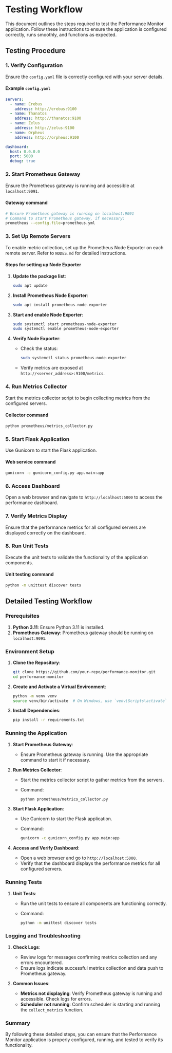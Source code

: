 # Testing Workflow

This document outlines the steps required to test the Performance Monitor application. Follow these instructions to ensure the application is configured correctly, runs smoothly, and functions as expected.

## Testing Procedure

### 1. Verify Configuration

Ensure the `config.yaml` file is correctly configured with your server details.

#### Example `config.yaml`

```yaml
servers:
  - name: Erebus
    address: http://erebus:9100
  - name: Thanatos
    address: http://thanatos:9100
  - name: Zelus
    address: http://zelus:9100
  - name: Orpheus
    address: http://orpheus:9100

dashboard:
  host: 0.0.0.0
  port: 5000
  debug: true
```

### 2. Start Prometheus Gateway

Ensure the Prometheus gateway is running and accessible at `localhost:9091`.

#### Gateway command

```bash
# Ensure Prometheus gateway is running on localhost:9091
# Command to start Prometheus gateway, if necessary:
prometheus --config.file=prometheus.yml
```

### 3. Set Up Remote Servers

To enable metric collection, set up the Prometheus Node Exporter on each remote server. Refer to `NODES.md` for detailed instructions.

#### Steps for setting up Node Exporter

1. **Update the package list**:

   ```bash
   sudo apt update
   ```

2. **Install Prometheus Node Exporter**:

   ```bash
   sudo apt install prometheus-node-exporter
   ```

3. **Start and enable Node Exporter**:

   ```bash
   sudo systemctl start prometheus-node-exporter
   sudo systemctl enable prometheus-node-exporter
   ```

4. **Verify Node Exporter**:

   - Check the status:

     ```bash
     sudo systemctl status prometheus-node-exporter
     ```

   - Verify metrics are exposed at `http://<server_address>:9100/metrics`.

### 4. Run Metrics Collector

Start the metrics collector script to begin collecting metrics from the configured servers.

#### Collector command

```bash
python prometheus/metrics_collector.py
```

### 5. Start Flask Application

Use Gunicorn to start the Flask application.

#### Web service command

```bash
gunicorn -c gunicorn_config.py app.main:app
```

### 6. Access Dashboard

Open a web browser and navigate to `http://localhost:5000` to access the performance dashboard.

### 7. Verify Metrics Display

Ensure that the performance metrics for all configured servers are displayed correctly on the dashboard.

### 8. Run Unit Tests

Execute the unit tests to validate the functionality of the application components.

#### Unit testing command

```bash
python -m unittest discover tests
```

## Detailed Testing Workflow

### Prerequisites

1. **Python 3.11**: Ensure Python 3.11 is installed.
2. **Prometheus Gateway**: Prometheus gateway should be running on `localhost:9091`.

### Environment Setup

1. **Clone the Repository**:

   ```bash
   git clone https://github.com/your-repo/performance-monitor.git
   cd performance-monitor
   ```

2. **Create and Activate a Virtual Environment**:

   ```bash
   python -m venv venv
   source venv/bin/activate  # On Windows, use `venv\Scripts\activate`
   ```

3. **Install Dependencies**:

   ```bash
   pip install -r requirements.txt
   ```

### Running the Application

1. **Start Prometheus Gateway**:

   - Ensure Prometheus gateway is running. Use the appropriate command to start it if necessary.

2. **Run Metrics Collector**:

   - Start the metrics collector script to gather metrics from the servers.
   - Command:

     ```bash
     python prometheus/metrics_collector.py
     ```

3. **Start Flask Application**:

   - Use Gunicorn to start the Flask application.
   - Command:

     ```bash
     gunicorn -c gunicorn_config.py app.main:app
     ```

4. **Access and Verify Dashboard**:
   - Open a web browser and go to `http://localhost:5000`.
   - Verify that the dashboard displays the performance metrics for all configured servers.

### Running Tests

1. **Unit Tests**:

   - Run the unit tests to ensure all components are functioning correctly.
   - Command:

     ```bash
     python -m unittest discover tests
     ```

### Logging and Troubleshooting

1. **Check Logs**:

   - Review logs for messages confirming metrics collection and any errors encountered.
   - Ensure logs indicate successful metrics collection and data push to Prometheus gateway.

2. **Common Issues**:
   - **Metrics not displaying**: Verify Prometheus gateway is running and accessible. Check logs for errors.
   - **Scheduler not running**: Confirm scheduler is starting and running the `collect_metrics` function.

### Summary

By following these detailed steps, you can ensure that the Performance Monitor application is properly configured, running, and tested to verify its functionality.
